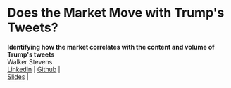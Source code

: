 # Does the Market Move with Trump's Tweets?
**Identifying how the market correlates with the content and volume of Trump's tweets**
<br>Walker Stevens
<br>
[Linkedin](https://www.linkedin.com/in/walker-stevens-31783087/) | [Github](https://github.com/walker777007) |
\
[Slides](https://docs.google.com/presentation/d/1CAraqaHrIOvwTRTMnkqVxcKBLObsxW4V1REe9X0WVw8) | 
